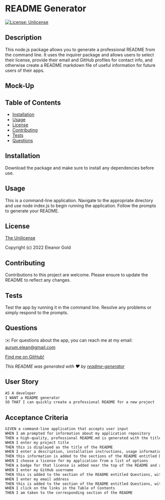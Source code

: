 # README Generator
  [![License: Unlicense](https://img.shields.io/badge/license-Unlicense-blue.svg)](http://unlicense.org/)

  ## Description
  This node.js package allows you to generate a professional README from the command line. It uses the inquirer package and allows users to select their license, provide their email and GitHub profiles for contact info, and otherwise create a README markdown file of useful information for future users of their apps.

  ## Mock-Up


  ## Table of Contents

  - [Installation](#installation)
  - [Usage](#usage)
  - [License](#license)
  - [Contributing](#contributing)
  - [Tests](#tests)
  - [Questions](#questions)

  ## Installation
  Download the package and make sure to install any dependencies before use.

  ## Usage
  This is a command-line application. Navigate to the appropriate directory and use node index.js to begin running the application. Follow the prompts to generate your README.

  ## License
  [The Unilicense](https://choosealicense.com/licenses/unlicense/)

  Copyright (c) 2022 Eleanor Gold

  ## Contributing
  Contributions to this project are welcome. Please ensure to update the README to reflect any changes.
  
  ## Tests
  Test the app by running it in the command line. Resolve any problems or simply respond to the prompts.

  ## Questions
  ✉️ For questions about the app, you can reach me at my email: aurum.elean@gmail.com

  [Find me on GitHub!](https://github.com/aurumbright)

  _This README was generated with ❤️ by [readme-generator](https://github.com/aurumbright/readme-generator)_


## User Story

```md
AS A developer
I WANT a README generator
SO THAT I can quickly create a professional README for a new project
```

## Acceptance Criteria

```md
GIVEN a command-line application that accepts user input
WHEN I am prompted for information about my application repository
THEN a high-quality, professional README.md is generated with the title of my project and sections entitled Description, Table of Contents, Installation, Usage, License, Contributing, Tests, and Questions
WHEN I enter my project title
THEN this is displayed as the title of the README
WHEN I enter a description, installation instructions, usage information, contribution guidelines, and test instructions
THEN this information is added to the sections of the README entitled Description, Installation, Usage, Contributing, and Tests
WHEN I choose a license for my application from a list of options
THEN a badge for that license is added near the top of the README and a notice is added to the section of the README entitled License that explains which license the application is covered under
WHEN I enter my GitHub username
THEN this is added to the section of the README entitled Questions, with a link to my GitHub profile
WHEN I enter my email address
THEN this is added to the section of the README entitled Questions, with instructions on how to reach me with additional questions
WHEN I click on the links in the Table of Contents
THEN I am taken to the corresponding section of the README
